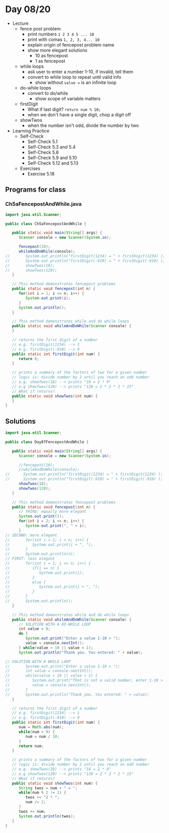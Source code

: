 # Day 08/20

+ Lecture
  - fence post problem
    - print numbers `1 2 3 4 5 ... 10`
    - print with comas `1, 2, 3, 4... 10`
    - explain origin of fencepost problem name
    - show more elegant solutions
      - 10 as fencepost
      - 1 as fencepost
  - while loops
    - ask user to enter a number 1-10, if invalid, tell them
    - convert to while loop to repeat until valid info
      - show without `value =` is an infinite loop
  - do-while loops
    - convert to do/while
      - show scope of variable matters
  - firstDigit
    - What if last digit? `return num % 10;`
    - when we don't have a single digit, chop a digit off
  - showTwos
    - when the number isn't odd, divide the number by two
+ Learning Practice
  - Self-Check
    - Self-Check 5.1
    - Self-Check 5.3 and 5.4
    - Self-Check 5.8
    - Self-Check 5.9 and 5.10
    - Self-Check 5.12 and 5.13
  - Exercises
    - Exercise 5.18

## Programs for class

### Ch5aFencepostAndWhile.java
```java
import java.util.Scanner;

public class Ch5aFencepostAndWhile {

   public static void main(String[] args) {
      Scanner console = new Scanner(System.in);

      fencepost(10);
      whileAndDoWhile(console);   
//       System.out.println("firstDigit(1234) = " + firstDigit(1234) );
//       System.out.println("firstDigit(-910) = " + firstDigit(-910) );
//       showTwos(18);
//       showTwos(120);
   }

   // This method demonstrates fencepost problems
   public static void fencepost(int n) {
      for(int i = 1; i <= n; i++) {
         System.out.print(i);
      }
      System.out.println();
   }

   // This method demonstrates while and do while loops
   public static void whileAndDoWhile(Scanner console) {
   }

   // returns the first digit of a number
   // e.g. firstDigit(1234) --> 1
   // e.g. firstDigit(-910) --> 9
   public static int firstDigit(int num) {
      return 0;
   }

   // prints a summary of the factors of two for a given number
   // logic is: divide number by 2 until you reach an odd number
   // e.g. showTwos(18) --> prints "18 = 2 * 9"
   // e.g showTwos(120) --> prints "120 = 2 * 2 * 2 * 15"
   // What if returns?
   public static void showTwos(int num) {
   }
}
```

## Solutions
```java
import java.util.Scanner;

public class Day07FencepostAndWhile {

   public static void main(String[] args) {
      Scanner console = new Scanner(System.in);

      //fencepost(10);
      //whileAndDoWhile(console);   
//      System.out.println("firstDigit(1234) = " + firstDigit(1234) );
//      System.out.println("firstDigit(-910) = " + firstDigit(-910) );
      showTwos(18);
      showTwos(120);
   }

   // This method demonstrates fencepost problems
   public static void fencepost(int n) {
      // THIRD: equally more elegant
      System.out.print(1);
      for(int i = 2; i <= n; i++) {
         System.out.print(", " + i);
      }
// SECOND: more elegant
//       for(int i = 1; i < n; i++) {
//          System.out.print(i + ", ");
//       }
//       System.out.println(n);
// FIRST: less elegant
//       for(int i = 1; i <= n; i++) {
//          if(i == n) {
//             System.out.print(i);
//          }
//          else {
//             System.out.print(i + ", ");
//          }
//       }
//       System.out.println();
   }

   // This method demonstrates while and do while loops
   public static void whileAndDoWhile(Scanner console) {
      // SOLUTION WITH A DO-WHILE LOOP
      int value = 0;
      do {
         System.out.print("Enter a value 1-10 > ");
         value = console.nextInt();
      } while(value > 10 || value < 1);
      System.out.println("Thank you. You entered: " + value);

// SOLUTION WITH A WHILE LOOP    
//       System.out.print("Enter a value 1-10 > ");
//       int value = console.nextInt();
//       while(value > 10 || value < 1) {
//          System.out.print("That is not a valid number, enter 1-10 > ");
//          value = console.nextInt();
//       }
//       System.out.println("Thank you. You entered: " + value);
   }

   // returns the first digit of a number
   // e.g. firstDigit(1234) --> 1
   // e.g. firstDigit(-910) --> 9
   public static int firstDigit(int num) {
      num = Math.abs(num);
      while(num > 9) {
         num = num / 10;
      }
      return num;
   }

   // prints a summary of the factors of two for a given number
   // logic is: divide number by 2 until you reach an odd number
   // e.g. showTwos(18) --> prints "18 = 2 * 9"
   // e.g showTwos(120) --> prints "120 = 2 * 2 * 2 * 15"
   // What if returns?
   public static void showTwos(int num) {
      String twos = num + " = ";
      while(num % 2 != 1) {
         twos += "2 * ";
         num /= 2;
      }
      twos += num;
      System.out.println(twos);
   }
}
```
